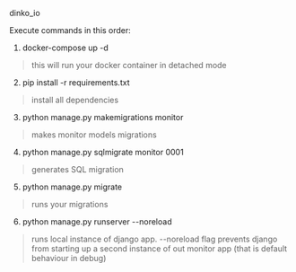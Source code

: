 dinko_io

Execute commands in this order:

1. docker-compose up -d
> this will run your docker container in detached mode

2. pip install -r requirements.txt
> install all dependencies

3. python manage.py makemigrations monitor
> makes monitor models migrations

4. python manage.py sqlmigrate monitor 0001
> generates SQL migration

5. python manage.py migrate
> runs your migrations

6. python manage.py runserver --noreload
> runs local instance of django app. --noreload flag prevents django from starting up a second instance of out monitor app (that is default behaviour in debug)